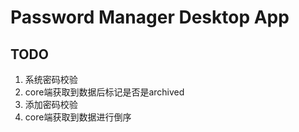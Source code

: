 # Password Manager Desktop App

## TODO
1. 系统密码校验
2. core端获取到数据后标记是否是archived
3. 添加密码校验
4. core端获取到数据进行倒序